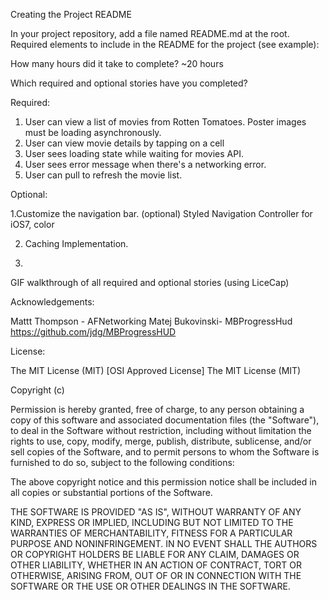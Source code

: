 Creating the Project README

In your project repository, add a file named README.md at the root. Required elements to include in the README for the project (see example):

How many hours did it take to complete?
~20 hours

Which required and optional stories have you completed?

Required:
1. User can view a list of movies from Rotten Tomatoes.  	   Poster images must be loading asynchronously.
2. User can view movie details by tapping on a cell
3. User sees loading state while waiting for movies API.    
4. User sees error message when there's a networking error. 
5. User can pull to refresh the movie list.

Optional:

1.Customize the navigation bar. (optional)
   Styled Navigation Controller for iOS7, color

2. Caching Implementation. 

3.  

GIF walkthrough of all required and optional stories (using LiceCap)


Acknowledgements:

Mattt Thompson - AFNetworking 
Matej Bukovinski-  MBProgressHud 
			https://github.com/jdg/MBProgressHUD

License:

The MIT License (MIT)
[OSI Approved License]
The MIT License (MIT)

Copyright (c) <year> <copyright holders>

Permission is hereby granted, free of charge, to any person obtaining a copy
of this software and associated documentation files (the "Software"), to deal
in the Software without restriction, including without limitation the rights
to use, copy, modify, merge, publish, distribute, sublicense, and/or sell
copies of the Software, and to permit persons to whom the Software is
furnished to do so, subject to the following conditions:

The above copyright notice and this permission notice shall be included in
all copies or substantial portions of the Software.

THE SOFTWARE IS PROVIDED "AS IS", WITHOUT WARRANTY OF ANY KIND, EXPRESS OR
IMPLIED, INCLUDING BUT NOT LIMITED TO THE WARRANTIES OF MERCHANTABILITY,
FITNESS FOR A PARTICULAR PURPOSE AND NONINFRINGEMENT. IN NO EVENT SHALL THE
AUTHORS OR COPYRIGHT HOLDERS BE LIABLE FOR ANY CLAIM, DAMAGES OR OTHER
LIABILITY, WHETHER IN AN ACTION OF CONTRACT, TORT OR OTHERWISE, ARISING FROM,
OUT OF OR IN CONNECTION WITH THE SOFTWARE OR THE USE OR OTHER DEALINGS IN
THE SOFTWARE.